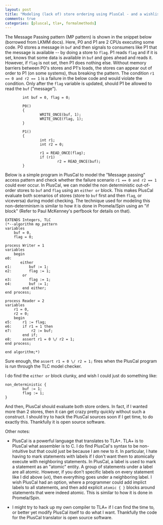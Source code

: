 ```yaml
---
layout: post
title: "Modeling (lack of) store ordering using PlusCal - and a wishlist"
comments: true
categories: [pluscal, tla+, formalmethods]
---
```

The Message Passing pattern (MP pattern) is shown in the snippet below
(borrowed from LKMM docs). Here, P0 and P1 are 2 CPUs executing some code. P0
stores a message in `buf` and then signals to consumers like P1 that the
message is available -- by doing a store to `flag`. P1 reads `flag` and if it
is set, knows that some data is available in `buf` and goes ahead and reads it.
However, if `flag` is not set, then P1 does nothing else. Without memory
barriers between P0's stores and P1's loads, the stores can appear out of order
to P1 (on some systems), thus breaking the pattern. The condition `r1 == 0 and
r2 == 1` is a failure in the below code and would violate the condition. Only
after the `flag` variable is updated, should P1 be allowed to read the `buf`
("message").

```
        int buf = 0, flag = 0;

        P0()
        {
                WRITE_ONCE(buf, 1);
                WRITE_ONCE(flag, 1);
        }

        P1()
        {
                int r1;
                int r2 = 0;

                r1 = READ_ONCE(flag);
                if (r1)
                        r2 = READ_ONCE(buf);
        }
```

Below is a simple program in PlusCal to model the "Message passing" access
pattern and check whether the failure scenario `r1 == 0 and r2 == 1` could ever
occur. In PlusCal, we can model the non deterministic out-of-order stores to
`buf` and `flag` using an `either or` block. This makes PlusCal evaluate both
scenarios of stores (store to `buf` first and then `flag`, or viceversa) during
model checking. The technique used for modeling this non-determinism is similar
to how it is done in Promela/Spin using an "if block" (Refer to Paul McKenney's
perfbook for details on that).

```
EXTENDS Integers, TLC
(*--algorithm mp_pattern
variables
    buf = 0,
    flag = 0;

process Writer = 1
variables
    begin
e0:
       either
e1:        buf := 1;
e2:        flag := 1;
        or
e3:        flag := 1;
e4:        buf := 1;
        end either;
end process;

process Reader = 2
variables
    r1 = 0,
    r2 = 0;  
    begin
e5:     r1 := flag;
e6:     if r1 = 1 then
e7:         r2 := buf;
        end if;
e8:     assert r1 = 0 \/ r2 = 1;
end process;

end algorithm;*)
```

Sure enough, the `assert r1 = 0 \/ r2 = 1;`  fires when the PlusCal program is run through the TLC model checker.

I do find the `either or` block clunky, and wish I could just do something like:
```
non_deterministic {
        buf := 1;
        flag := 1;
}
```
And then, PlusCal should evaluate both store orders. In fact, if I wanted more than 2 stores, then it can get crazy pretty quickly without such a construct. I should try to hack the PlusCal sources soon if I get time, to do exactly this. Thankfully it is open source software.

Other notes:

* PlusCal is a powerful language that translates to TLA+. TLA+ is to PlusCal what assembler is to C. I do find PlusCal's syntax to be non-intuitive but that could just be because I am new to it. In particular, I hate having to mark statements with labels if I don't want them to atomically execute with neighboring statements. In PlusCal, a label is used to mark a statement as an "atomic" entity. A group of statements under a label are all atomic. However, if you don't specific labels on every statement like I did above (`eX`), then everything goes under a neighboring label. I wish PlusCal had an option, where a programmer could add implict labels to all statements, and then add explicit `atomic { }` blocks around statements that were indeed atomic. This is similar to how it is done in Promela/Spin.

* I might try to hack up my own compiler to TLA+ if I can find the time to, or better yet modify PlusCal itself to do what I want. Thankfully the code for the PlusCal translator is open source software.
